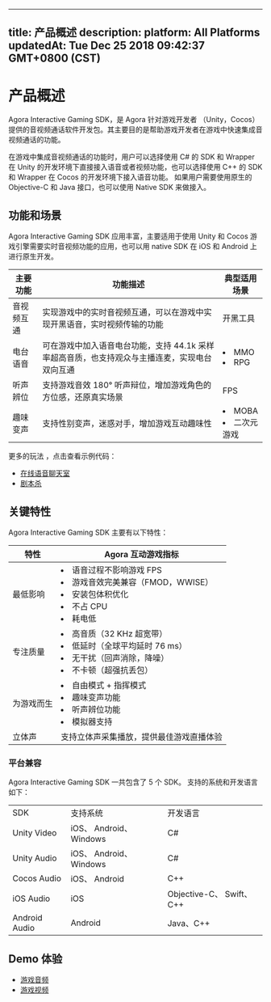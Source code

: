 
---
title: 产品概述
description: 
platform: All Platforms
updatedAt: Tue Dec 25 2018 09:42:37 GMT+0800 (CST)
---
# 产品概述
Agora Interactive Gaming SDK，是 Agora 针对游戏开发者 （Unity，Cocos）提供的音视频通话软件开发包。其主要目的是帮助游戏开发者在游戏中快速集成音视频通话的功能。

在游戏中集成音视频通话的功能时，用户可以选择使用 C# 的 SDK 和 Wrapper 在 Unity 的开发环境下直接接入语音或者视频功能，也可以选择使用 C++ 的 SDK 和 Wrapper 在 Cocos 的开发环境下接入语音功能。 如果用户需要使用原生的 Objective-C 和 Java 接口，也可以使用 Native SDK 来做接入。


## 功能和场景

Agora Interactive Gaming SDK 应用丰富，主要适用于使用 Unity 和 Cocos 游戏引擎需要实时音视频功能的应用，也可以用 native SDK 在 iOS 和 Android 上进行原生开发。

| 主要功能   | 功能描述                                                     | 典型适用场景           |
| ---------- | ------------------------------------------------------------ | ---------------------- |
| 音视频互通 | 实现游戏中的实时音视频互通，可以在游戏中实现开黑语音，实时视频传输的功能 | 开黑工具               |
| 电台语音   | 可在游戏中加入语音电台功能，支持 44.1k 采样率超高音质，也支持观众与主播连麦，实现电台双向互通 | <li>MMO<li>RPG         |
| 听声辨位   | 支持游戏音效 180° 听声辩位，增加游戏角色的方位感，还原真实场景 | FPS                    |
| 趣味变声   | 支持性别变声，迷惑对手，增加游戏互动趣味性                   | <li>MOBA<li>二次元游戏 |

更多的玩法 ，点击查看示例代码：

* [在线语音聊天室](https://github.com/AgoraIO-Usecase/Chatroom)
* [剧本杀](https://github.com/AgoraIO-Usecase/Murder-Mystery-Game)

## 关键特性

Agora Interactive Gaming SDK 主要有以下特性：


| 特性       | Agora 互动游戏指标                                           |
| ---------- | ------------------------------------------------------------ |
| 最低影响   | <li>语音过程不影响游戏 FPS<li>游戏音效完美兼容（FMOD，WWISE）<li>安装包体积优化<li>不占 CPU<li>耗电低 |
| 专注质量   | <li>高音质（32 KHz 超宽带）<li>低延时（全球平均延时 76 ms）<li>无干扰（回声消除，降噪）<li>不卡顿（超强抗丢包） |
| 为游戏而生 | <li>自由模式 + 指挥模式<li>趣味变声功能<li>听声辨位功能<li>模拟器支持 |
| 立体声     | 支持立体声采集播放，提供最佳游戏直播体验                     |


### 平台兼容
	
Agora Interactive Gaming SDK 一共包含了 5 个 SDK。 支持的系统和开发语言如下：

<table>
<colgroup>
<col/>
<col/>
<col/>
</colgroup>
<tbody>
<tr><td>SDK</td>
<td>支持系统</td>
<td>开发语言</td>
</tr>
<tr><td>Unity Video</td>
<td>iOS、 Android、 Windows</td>
<td>C#</td>
</tr>
<tr><td>Unity Audio</td>
<td>iOS、 Android、 Windows</td>
<td>C#</td>
</tr>
<tr><td>Cocos Audio</td>
<td>iOS、 Android</td>
<td>C++</td>
</tr>
<tr><td>iOS Audio</td>
<td>iOS</td>
<td>Objective-C、 Swift、C++</td>
</tr>
<tr><td>Android Audio</td>
<td>Android</td>
<td>Java、C++</td>
</tr>
</tbody>
</table>

## Demo 体验

* [游戏音频](https://github.com/AgoraIO/Voice-Call-for-Mobile-Gaming)
* [游戏视频](https://github.com/AgoraIO/Video-Call-for-Mobile-Gaming)


